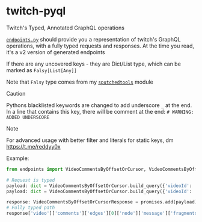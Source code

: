 # twitch-pyql

Twitch's Typed, Annotated GraphQL operations

[`endpoints.py`](endpoints.py) should provide you a representation of twitch's GraphQL operations, with a fully typed requests and responses. At the time you read, it's a v2 version of generated endpoints

If there are any uncovered keys - they are Dict/List type, which can be marked as `Falsy[List[Any]]`

Note that `Falsy` type comes from my [`sputchedtools`](https://pypi.org/project/sputchedtools) module

> [!CAUTION]
> Pythons blacklisted keywords are changed to add underscore `_` at the end. In a line that contains this key, there will be comment at the end: `# WARNING: ADDED UNDERSCORE`

> [!NOTE]
> For advanced usage with better filter and literals for static keys, dm https://t.me/reddyy0x

Example:

```python
from endpoints import VideoCommentsByOffsetOrCursor, VideoCommentsByOffsetOrCursorResponse

# Request is typed
payload: dict = VideoCommentsByOffsetOrCursor.build_query({'videoId': ..., 'contentOffsetSeconds': ...})
payload: dict = VideoCommentsByOffsetOrCursor.build_query({'videoId': ..., 'cursor': ...})

response: VideoCommentsByOffsetOrCursorResponse = promises.add(payload)
# Fully typed path
response['video']['comments']['edges'][0]['node']['message']['fragments'][0]['text']
